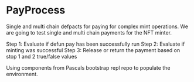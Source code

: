 # PayProcess
 Single and multi chain defpacts for paying for complex mint operations. We are going to test single and multi chain
 payments for the NFT minter.

 Step 1: Evaluate if defun pay has been successfully run
 Step 2: Evaluate if minting was successful
 Step 3: Release or return the payment based on stop 1 and 2 true/false values

Using components from Pascals bootstrap repl repo to populate the environment.